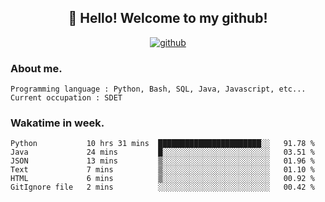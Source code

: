 <h2 align="center">👋 Hello! Welcome to my github! </h2>
<p align="center">
  <a href="https://github.com/usergwen"><img src="https://img.shields.io/badge/GitHub-24292e" alt="github"></a>
</p>

### About me.

```Plain Text
Programming language : Python, Bash, SQL, Java, Javascript, etc...
Current occupation : SDET
```
### Wakatime in week.

<!--START_SECTION:waka-->

```text
Python           10 hrs 31 mins  ███████████████████████░░   91.78 %
Java             24 mins         █░░░░░░░░░░░░░░░░░░░░░░░░   03.51 %
JSON             13 mins         ▒░░░░░░░░░░░░░░░░░░░░░░░░   01.96 %
Text             7 mins          ▒░░░░░░░░░░░░░░░░░░░░░░░░   01.10 %
HTML             6 mins          ▒░░░░░░░░░░░░░░░░░░░░░░░░   00.92 %
GitIgnore file   2 mins          ░░░░░░░░░░░░░░░░░░░░░░░░░   00.42 %
```

<!--END_SECTION:waka-->
